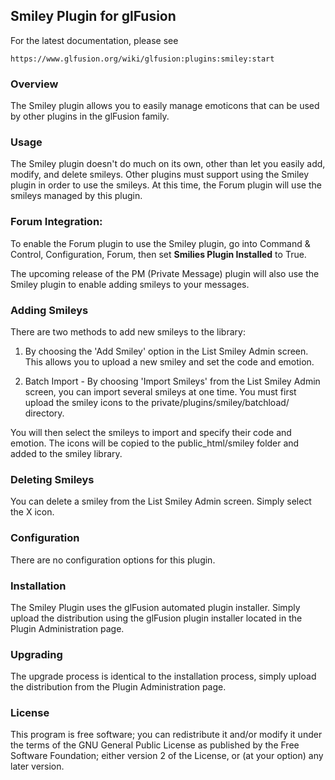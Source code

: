 ## Smiley Plugin for glFusion

For the latest documentation, please see

	https://www.glfusion.org/wiki/glfusion:plugins:smiley:start

### Overview

The Smiley plugin allows you to easily manage emoticons that can be used by other plugins in the glFusion family.

### Usage

The Smiley plugin doesn't do much on its own, other than let you easily add, modify, and delete smileys.  Other plugins must support using the Smiley plugin in order to use the smileys.  At this time, the Forum plugin will use
the smileys managed by this plugin.

### Forum Integration:

To enable the Forum plugin to use the Smiley plugin, go into Command & Control, Configuration, Forum, then set **Smilies Plugin Installed** to True.

The upcoming release of the PM (Private Message) plugin will also use the Smiley plugin to enable adding smileys to your messages.

### Adding Smileys

There are two methods to add new smileys to the library:

1. By choosing the 'Add Smiley' option in the List Smiley Admin screen. This allows you to upload a new smiley and set the code and emotion.

2. Batch Import - By choosing 'Import Smileys' from the List Smiley Admin screen, you can import several smileys at one time.  You must first upload the smiley icons
to the private/plugins/smiley/batchload/ directory.

You will then select the smileys to import and specify their code and emotion. The icons will be copied to the public_html/smiley folder and added to the smiley library.

### Deleting Smileys

You can delete a smiley from the List Smiley Admin screen. Simply select the
X icon.

### Configuration

There are no configuration options for this plugin.


### Installation

The Smiley Plugin uses the glFusion automated plugin installer. Simply upload the distribution using the glFusion plugin installer located in the Plugin Administration page.

### Upgrading

The upgrade process is identical to the installation process, simply upload the distribution from the Plugin Administration page.

### License

This program is free software; you can redistribute it and/or modify it under the terms of the GNU General Public License as published by the Free Software Foundation; either version 2 of the License, or (at your option) any later version.
